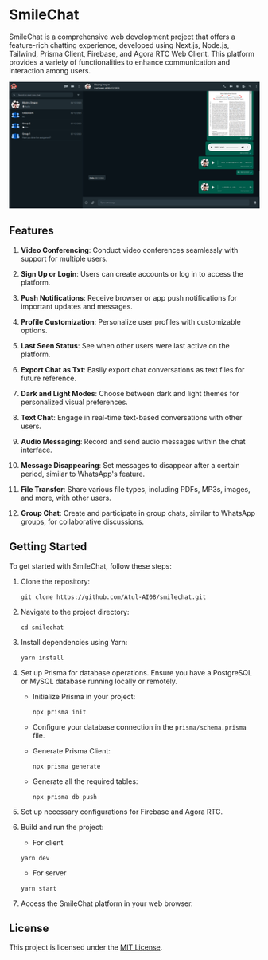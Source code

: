 # SmileChat

SmileChat is a comprehensive web development project that offers a feature-rich chatting experience, developed using Next.js, Node.js, Tailwind, Prisma Client, Firebase, and Agora RTC Web Client. This platform provides a variety of functionalities to enhance communication and interaction among users.

![SmileChat Preview](smilechat.png)

## Features

1. **Video Conferencing**: Conduct video conferences seamlessly with support for multiple users.

2. **Sign Up or Login**: Users can create accounts or log in to access the platform.

3. **Push Notifications**: Receive browser or app push notifications for important updates and messages.

4. **Profile Customization**: Personalize user profiles with customizable options.

5. **Last Seen Status**: See when other users were last active on the platform.

6. **Export Chat as Txt**: Easily export chat conversations as text files for future reference.

7. **Dark and Light Modes**: Choose between dark and light themes for personalized visual preferences.

8. **Text Chat**: Engage in real-time text-based conversations with other users.

9. **Audio Messaging**: Record and send audio messages within the chat interface.

10. **Message Disappearing**: Set messages to disappear after a certain period, similar to WhatsApp's feature.

11. **File Transfer**: Share various file types, including PDFs, MP3s, images, and more, with other users.

12. **Group Chat**: Create and participate in group chats, similar to WhatsApp groups, for collaborative discussions.

## Getting Started

To get started with SmileChat, follow these steps:

1. Clone the repository:
   ```
   git clone https://github.com/Atul-AI08/smilechat.git
   ```

2. Navigate to the project directory:
   ```
   cd smilechat
   ```

3. Install dependencies using Yarn:
   ```
   yarn install
   ```

4. Set up Prisma for database operations. Ensure you have a PostgreSQL or MySQL database running locally or remotely.

   - Initialize Prisma in your project:
     ```
     npx prisma init
     ```

   - Configure your database connection in the `prisma/schema.prisma` file.

   - Generate Prisma Client:
     ```
     npx prisma generate
     ```
   - Generate all the required tables:
     ```
     npx prisma db push
     ```

5. Set up necessary configurations for Firebase and Agora RTC.

6. Build and run the project:
   - For client
   ```
   yarn dev
   ```
   - For server
   ```
   yarn start
   ```

7. Access the SmileChat platform in your web browser.

## License

This project is licensed under the [MIT License](LICENSE).